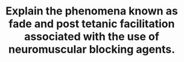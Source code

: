 ---
title: "Explain the phenomena known as fade and post tetanic facilitation associated with the use of neuromuscular blocking agents."
entityType: SAQ
exam: PEX
college: ANZCA
year: 1999
sitting: A
question: 12
passRate: 43
EC_expectedDomains:
- "The explanation of Fade should have included discussion of pre-junctional nicotinic receptors involved in a positive feedback loop with AcetylCholine (ACh) being blocked by the non-depolarising neuromuscular blocking agent resulting in reduced production of ACh vesicles and therefore less vesicles available for release."
- "The explanation of Post Tetanic Facilitation required some discussion of temporarily increased mobilisation of ACh vesicles into the pre-junctional area for ready release as a result of tetanus."
---